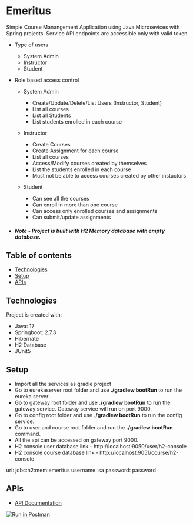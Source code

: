 # Emeritus

Simple Course Manangement Application using Java Microsevices with Spring projects. Service API endpoints are accessible only with valid token 

* Type of users
  * System Admin
  * Instructor
  * Student

* Role based access control
  * System Admin 
    * Create/Update/Delete/List Users (Instructor, Student)
    * List all courses
    * List all Students 
    * List students enrolled in each course

  * Instructor 
    * Create Courses
    * Create Assignment for each course
    * List all courses
    * Access/Modify courses created by themselves
    * List the students enrolled in each course
    * Must not be able to access courses created by other instuctors
  * Student
    * Can see all the courses 
    * Can enroll in more than one course 
    * Can access only enrolled courses and assignments
    * Can submit/update assignments 

* ##### Note - Project is built with H2 Memory database with empty database.


## Table of contents
* [Technologies](#technologies)
* [Setup](#setup)
* [APIs](#apis)


## Technologies

Project is created with:
* Java: 17
* Springboot: 2.7.3
* Hibernate 
* H2 Database
* JUnit5

## Setup
* Import all the services as gradle project
* Go to eurekaserver root folder and use **./gradlew bootRun** to run the eureka server .
* Go to gateway root folder and use **./gradlew bootRun** to run the gateway service. Gateway service will run on port 9000.
* Go to config root folder and use **./gradlew bootRun** to run the config service.
* Go to user and course root folder and run the **./gradlew bootRun** command.
* All the api can be accessed on gateway port 9000.
* H2 console user database link - http://localhost:9050/user/h2-console
* H2 console course database link - http://localhost:9051/course/h2-console

url: jdbc:h2:mem:emeritus
username: sa
password: password

## APIs

* [API Documentation](https://documenter.getpostman.com/view/2141799/2s7YSQYsRN)

[![Run in Postman](https://run.pstmn.io/button.svg)](https://app.getpostman.com/run-collection/d39c67e3b4bc2dfbb007?action=collection%2Fimport)
